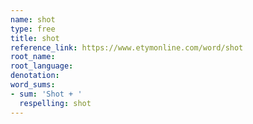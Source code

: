 ```yaml
---
name: shot
type: free
title: shot
reference_link: https://www.etymonline.com/word/shot
root_name: 
root_language: 
denotation: 
word_sums:
- sum: 'Shot + '
  respelling: shot
---
```


